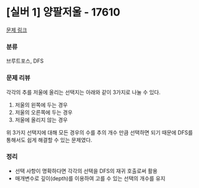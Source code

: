 # [실버 1] 양팔저울 - 17610
[문제 링크](https://www.acmicpc.net/problem/17610)

### 분류
브루트포스, DFS

### 문제 리뷰
<p>각각의 추를 저울에 올리는 선택지는 아래와 같이 3가지로 나눌 수 있다.</p>

1. 저울의 왼쪽에 두는 경우
2. 저울의 오른쪽에 두는 경우
3. 저울에 올리지 않는 경우

<p>위 3가지 선택지에 대해 모든 경우의 수를 추의 개수 만큼 선택하면 되기 때문에 DFS를 통해서도 쉽게 해결할 수 있는 문제였다.</p>

### 정리
+ 선택 사항이 명확하다면 각각의 선택을 DFS의 재귀 호출로써 활용
+ 매개변수로 깊이(depth)를 이용하여 고를 수 있는 선택의 개수를 유지